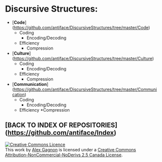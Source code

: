 Discursive Structures:
======================

* [**Code**] (https://github.com/antiface/DiscursiveStructures/tree/master/Code)
    * Coding
        * Encoding/Decoding
    * Efficiency
        * Compression
* [**Culture**] (https://github.com/antiface/DiscursiveStructures/tree/master/Culture)
    * Coding
        * Encoding/Decoding
    * Efficiency
        * Compression
* [**Communication**] (https://github.com/antiface/DiscursiveStructures/tree/master/Communication)
    * Coding
        * Encoding/Decoding
    * Efficiency
        *Compression

## [BACK TO INDEX OF REPOSITORIES] (https://github.com/antiface/Index)

<a rel="license" href="http://creativecommons.org/licenses/by-nc-nd/2.5/ca/deed.en_GB"><img alt="Creative Commons Licence" style="border-width:0" src="http://i.creativecommons.org/l/by-nc-nd/2.5/ca/80x15.png" /></a><br />This work by <a xmlns:cc="http://creativecommons.org/ns#" href="http://alexgagnon.com" property="cc:attributionName" rel="cc:attributionURL">Alex Gagnon</a> is licensed under a <a rel="license" href="http://creativecommons.org/licenses/by-nc-nd/2.5/ca/deed.en_GB">Creative Commons Attribution-NonCommercial-NoDerivs 2.5 Canada License</a>.
